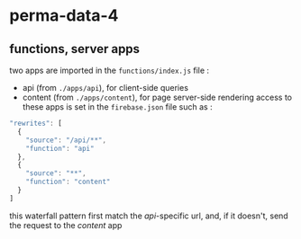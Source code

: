 # perma-data-4

## functions, server apps
two apps are imported in the `functions/index.js` file :
* api (from `./apps/api`), for client-side queries
* content (from `./apps/content`), for page server-side rendering
access to these apps is set in the `firebase.json` file such as :
```javascript
"rewrites": [
  {
    "source": "/api/**",
    "function": "api"
  },
  {
    "source": "**",
    "function": "content"
  }
]
```
this waterfall pattern first match the *api*-specific url,
and, if it doesn't, send the request to the *content* app